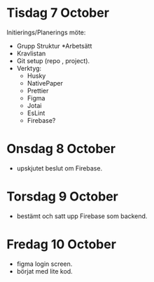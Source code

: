 # Tisdag 7 October

Initierings/Planerings möte:

- Grupp Struktur
  \*Arbetsätt
- Kravlistan
- Git setup (repo , project).
- Verktyg:
  - Husky
  - NativePaper
  - Prettier
  - Figma
  - Jotai
  - EsLint
  - Firebase?

# Onsdag 8 October

- upskjutet beslut om Firebase.

# Torsdag 9 October

- bestämt och satt upp Firebase som backend.

# Fredag 10 October

- figma login screen.
- börjat med lite kod.
